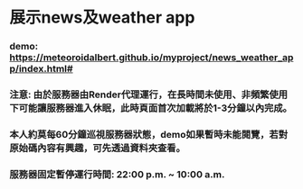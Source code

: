 # 展示news及weather app
### demo: https://meteoroidalbert.github.io/myproject/news_weather_app/index.html#
### 注意: 由於服務器由Render代理運行，在長時間未使用、非頻繁使用下可能讓服務器進入休眠，此時頁面首次加載將於1-3分鐘以內完成。
### 本人約莫每60分鐘巡視服務器狀態，demo如果暫時未能閱覽，若對原始碼內容有興趣，可先透過資料夾查看。
### 服務器固定暫停運行時間: 22:00 p.m. ~ 10:00 a.m.
